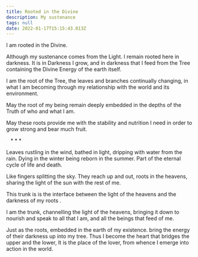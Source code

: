 ```yaml
---
title: Rooted in the Divine
description: My sustenance
tags: null
date: 2022-01-17T15:15:43.013Z
---
```


<div class="poem">

I am rooted in the Divine.

Although my sustenance comes from the Light.
I remain rooted here in darkness.
It is in Darkness I grow,
and in darkness
that I feed from the Tree
containing the Divine Energy
of the earth itself.

I am the root of the Tree,
the leaves and branches continually changing,
in what I am becoming
through my relationship
with the world and its environment.

May the root
of my being
remain deeply embedded
in the depths
of the Truth
of who
and what
I am.

May these roots provide me
with the stability and nutrition
I need
in order to grow strong and bear much fruit.

&nbsp;&nbsp; \* \* \*

Leaves rustling in the wind,
bathed in light,
dripping with water
from the rain.
Dying in the winter
being reborn in the summer.
Part of the eternal cycle
of life and death.

Like fingers splitting the sky.
They reach up and out,
roots in the heavens,
sharing the light
of the sun
with the rest of me.

This trunk is is the interface
between the light of
the heavens
and the darkness of my roots .

I am the trunk,
channelling the light of the heavens,
bringing it down to nourish and speak
to all that I am, and all the beings that
feed of me.

Just as the roots,
embedded in the earth of my existence.
bring the energy of their darkness
up into my tree.
Thus I become the heart that bridges the upper and the lower,
It is the place of the lover,
from whence I emerge into action in the world.

</div>
